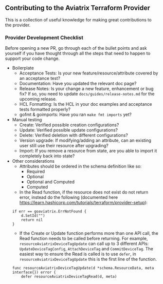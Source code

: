 ## Contributing to the Aviatrix Terraform Provider
This is a collection of useful knowledge for making great contributions to the
provider.

### Provider Development Checklist
Before opening a new PR, go through each of the bullet points and ask yourself
if you have thought through all the steps that need to happen to support your
code change.
- Boilerplate
	- Acceptance Tests: Is your new feature/resource/attribute covered by an acceptance test?
	- Documentation: Have you updated the relevant doc page?
	- Release Notes: Is your change a new feature, enhancement or bug fix? If so, you need to update `docs/guides/release-notes.md` for the upcoming release.
	- HCL Formatting: Is the HCL in your doc examples and acceptance tests formatted properly?
	- gofmt & goimports: Have you ran `make fmt imports` yet?
- Manual testing
	- Create: Verified possible creation configurations?
	- Update: Verified possible update configurations?
	- Delete: Verified deletion with different configurations?
	- Version upgrade: If modifying/adding an attribute, can an existing user still use their resource after upgrading?
	- Import: If you remove a resource from state, are you able to import it completely back into state?
- Other considerations
	- Attributes should be ordered in the schema definition like so:
		- Required
		- Optional
		- Optional and Computed
		- Computed 
	- In the Read function, if the resource does not exist do not return error, instead do the following (documented here https://learn.hashicorp.com/tutorials/terraform/provider-setup):
	```
	if err == goaviatrix.ErrNotFound {
		d.SetId("")
		return nil
	}
	```
	- If the Create or Update function performs more than one API call, the Read function needs to be called before returning. For example, `resourceAviatrixDeviceTagUpdate` can call up to 3 different APIs: `UpdateDeviceTagConfig`, `AttachDeviceTag` and `CommitDeviceTag`. The easiest way to ensure the Read is called is to use `defer`, in `resourceAviatrixDeviceTagUpdate` this is the first line of the function.
	```
	func resourceAviatrixDeviceTagUpdate(d *schema.ResourceData, meta interface{}) error {
		defer resourceAviatrixDeviceTagRead(d, meta)
	```
